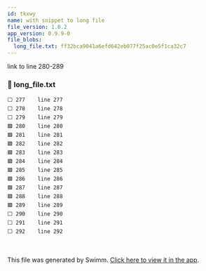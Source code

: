 ```yaml
---
id: tkxwy
name: with snippet to long file
file_version: 1.0.2
app_version: 0.9.9-0
file_blobs:
  long_file.txt: ff32bca9041a6efd642eb077f25ac0e5f1ca32c7
---
```


link to line 280-289
<!-- NOTE-swimm-snippet: the lines below link your snippet to Swimm -->
### 📄 long_file.txt
```text
⬜ 277    line 277
⬜ 278    line 278
⬜ 279    line 279
🟩 280    line 280
🟩 281    line 281
🟩 282    line 282
🟩 283    line 283
🟩 284    line 284
🟩 285    line 285
🟩 286    line 286
🟩 287    line 287
🟩 288    line 288
🟩 289    line 289
⬜ 290    line 290
⬜ 291    line 291
⬜ 292    line 292
```

<br/>

This file was generated by Swimm. [Click here to view it in the app](https://swimm-web-app.web.app/repos/Z2l0aHViJTNBJTNBdDElM0ElM0FlcmFuLXN3aW1t/docs/tkxwy).